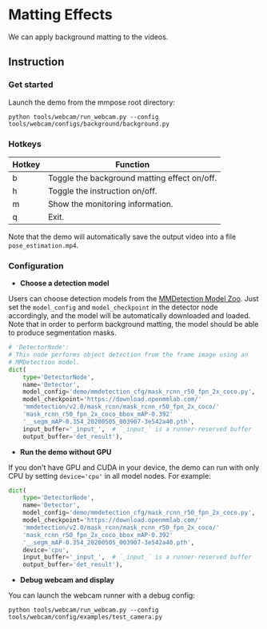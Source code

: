 # Matting Effects

We can apply background matting to the videos.

## Instruction

### Get started

Launch the demo from the mmpose root directory:

```shell
python tools/webcam/run_webcam.py --config tools/webcam/configs/background/background.py
```

### Hotkeys

| Hotkey | Function |
| -- | -- |
| b | Toggle the background matting effect on/off. |
| h | Toggle the instruction on/off. |
| m | Show the monitoring information. |
| q | Exit. |

Note that the demo will automatically save the output video into a file `pose_estimation.mp4`.

### Configuration

- **Choose a detection model**

Users can choose detection models from the [MMDetection Model Zoo](https://mmdetection.readthedocs.io/en/v2.20.0/model_zoo.html). Just set the `model_config` and `model_checkpoint` in the detector node accordingly, and the model will be automatically downloaded and loaded.
Note that in order to perform background matting, the model should be able to produce segmentation masks.

```python
# 'DetectorNode':
# This node performs object detection from the frame image using an
# MMDetection model.
dict(
    type='DetectorNode',
    name='Detector',
    model_config='demo/mmdetection_cfg/mask_rcnn_r50_fpn_2x_coco.py',
    model_checkpoint='https://download.openmmlab.com/'
    'mmdetection/v2.0/mask_rcnn/mask_rcnn_r50_fpn_2x_coco/'
    'mask_rcnn_r50_fpn_2x_coco_bbox_mAP-0.392'
    '__segm_mAP-0.354_20200505_003907-3e542a40.pth',
    input_buffer='_input_',  # `_input_` is a runner-reserved buffer
    output_buffer='det_result'),
```

- **Run the demo without GPU**

If you don't have GPU and CUDA in your device, the demo can run with only CPU by setting `device='cpu'` in all model nodes. For example:

```python
dict(
    type='DetectorNode',
    name='Detector',
    model_config='demo/mmdetection_cfg/mask_rcnn_r50_fpn_2x_coco.py',
    model_checkpoint='https://download.openmmlab.com/'
    'mmdetection/v2.0/mask_rcnn/mask_rcnn_r50_fpn_2x_coco/'
    'mask_rcnn_r50_fpn_2x_coco_bbox_mAP-0.392'
    '__segm_mAP-0.354_20200505_003907-3e542a40.pth',
    device='cpu',
    input_buffer='_input_',  # `_input_` is a runner-reserved buffer
    output_buffer='det_result'),
```

- **Debug webcam and display**

You can launch the webcam runner with a debug config:

```shell
python tools/webcam/run_webcam.py --config tools/webcam/config/examples/test_camera.py
```
